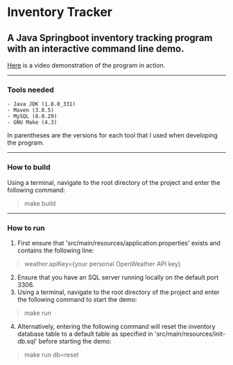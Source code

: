 # Inventory Tracker
## A Java Springboot inventory tracking program with an interactive command line demo.

[Here](https://streamable.com/e/2lmkb6) is a video demonstration of the program in action.

---
### Tools needed
	- Java JDK (1.8.0_331)
	- Maven (3.8.5)
	- MySQL (8.0.29)
	- GNU Make (4.3)

In parentheses are the versions for each tool that I used when developing the program.

---
### How to build
Using a terminal, navigate to the root directory of the project and enter the following command:
> make build


---
### How to run

1. First ensure that 'src/main/resources/application.properties' exists and contains the following line:
> weather.apiKey={your personal OpenWeather API key}
2. Ensure that you have an SQL server running locally on the default port 3306.
3. Using a terminal, navigate to the root directory of the project and enter the following command to start the demo:
> make run
4. Alternatively, entering the following command will reset the inventory database table to a default table as specified in 'src/main/resources/init-db.sql' before starting the demo:
> make run db=reset
